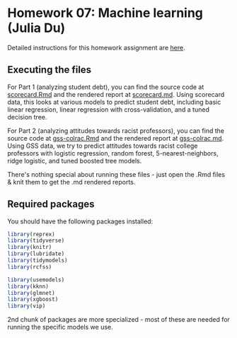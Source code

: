 # Homework 07: Machine learning (Julia Du)

Detailed instructions for this homework assignment are [here](https://cfss.uchicago.edu/homework/machine-learning/).

## Executing the files

For Part 1 (analyzing student debt), you can find the source code at [scorecard.Rmd](scorecard.Rmd) and the rendered report at [scorecard.md](scorecard.md). 
Using scorecard data, this looks at various models to predict student debt, including basic linear regression, linear regression with cross-validation, and a tuned decision tree. 

For Part 2 (analyzing attitudes towards racist professors), you can find the source code at [gss-colrac.Rmd](gss-colrac.Rmd) and the rendered report at [gss-colrac.md](gss-colrac.md).
Using GSS data, we try to predict attitudes towards racist college professors with logistic regression, random forest, 5-nearest-neighbors, ridge logistic, and tuned boosted tree models. 

There's nothing special about running these files - just open the .Rmd files & knit them to get the .md rendered reports.

## Required packages

You should have the following packages installed:

```r
library(reprex)
library(tidyverse)
library(knitr)
library(lubridate)
library(tidymodels)
library(rcfss)

library(usemodels)
library(kknn)
library(glmnet)
library(xgboost)
library(vip)

```
2nd chunk of packages are more specialized - most of these are needed for running the specific models we use.
